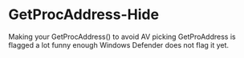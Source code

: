 # GetProcAddress-Hide
Making your GetProcAddress() to avoid AV picking
GetProAddress is flagged a lot funny enough Windows Defender does not flag it yet.
